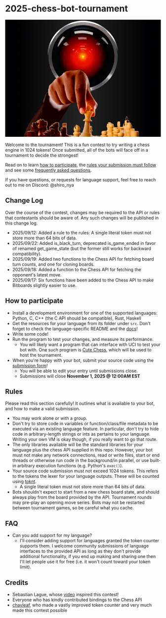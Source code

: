 # 2025-chess-bot-tournament
![Tournament banner](/resources/chess_tournament_banner.png)

Welcome to the tournament! This is a fun contest to try writing a chess engine in 1024 tokens! Once submitted, all of the bots will face off in a tournament to decide the strongest!

Read on to learn [how to participate](https://github.com/shiro-nya/2025-chess-bot-tournament/blob/main/README.md#how-to-participate), the [rules your submission must follow](https://github.com/shiro-nya/2025-chess-bot-tournament/blob/main/README.md#rules) and see some [frequently asked questions](https://github.com/shiro-nya/2025-chess-bot-tournament/blob/main/README.md#faq).

If you have questions, or requests for language support, feel free to reach out to me on Discord: @shiro_nya

## Change Log
Over the course of the contest, changes may be required to the API or rules that contestants should be aware of. Any such changes will be published in this change log.
- 2025/09/12: Added a rule to the rules: A single literal token must not store more than 64 bits of data.
- 2025/09/22: Added is_black_turn, deprecated is_game_ended in favor of renamed get_game_state (but the former still works for backward compatibility).
- 2025/09/19: Added two functions to the Chess API for fetching board turn counts, and one for cloning boards.
- 2025/09/18: Added a function to the Chess API for fetching the opponent's latest move.
- 2025/09/17: Six functions have been added to the Chess API to make Bitboards slightly easier to use.

## How to participate
- Install a development environment for one of the supported languages: Python, C, C++ (the C API should be compatible), Rust, Haskell
- Get the resources for your language from its folder under `src`. Don't forget to check the language-specific README and the [docs](https://github.com/shiro-nya/2025-chess-bot-tournament/wiki)!
- Write some code!
- Run the program to test your changes, and measure its performance.
  - You will likely want a program that can interface with UCI to test your bot with. One such program is [Cute Chess](https://cutechess.com), which will be used to host the tournament.
- When you're happy with your bot, submit your source code using the [submission form](https://forms.gle/hUD66B5Aec3Z64aJ7)!
  - You will be able to edit your entry until submissions close.
  - Submissions will close **November 1, 2025 @ 12:00AM EST**

## Rules
Please read this section carefully! It outlines what is available to your bot, and how to make a valid submission.
- You may work alone or with a group.
- Don't try to store code in variables or function/class/file metadata to be executed via an existing language feature. In particular, don't try to hide code in arbitrary-length strings or ints as pertains to your language. Writing your own VM is okay though, if you really want to go that route.
- The only libraries available will be the standard libraries for your language plus the chess API supplied in this repo. However, your bot must not make any network connections, read or write files, start or end threads or otherwise run code in the background/in parallel, or use built-in arbitrary execution functions (e.g. Python's `exec()`).
- Your source code submission must not exceed 1024 tokens. This refers to the tokens the lexer for your language outputs. These will be counted using [toknt](https://github.com/chayleaf/toknt/tree/master).
  - A single literal token must not store more than 64 bits of data.
- Bots shouldn't expect to start from a new chess board state, and should always play from the board provided by the API. Tournament rounds may pre-play an opening move series. Bots may not be restarted between tournament games, so be careful what you cache.

## FAQ
- Can you add support for my language?
  - I'll consider adding support for languages granted the token counter supports them. I welcome community submissions of language interfaces to the provided API as long as they don't provide additional functionality, if you end up making and sharing one then I'll let people use it for free (i.e. it won't count toward your token limit).

## Credits
- Sebastian Lague, whose [video](https://www.youtube.com/watch?v=Ne40a5LkK6A) inspired this contest!
- Everyone who has kindly contributed bindings to the Chess API
- [chayleaf](https://github.com/chayleaf), who made a vastly improved token counter and very much made this contest possible
